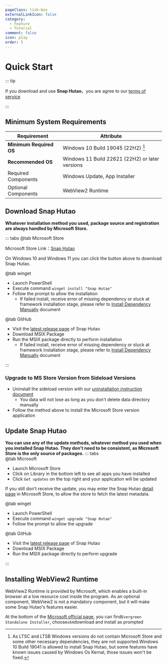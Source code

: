 ```yaml
---
pageClass: link-box
externalLinkIcon: false
category:
  - Feature
  - Tutorial
comment: false
icon: play
order: 5
---
```


# Quick Start

::: tip

If you download and use **Snap Hutao**，you are agree to our [terms of service](statements/tos.md)

:::

<!-- @include: star-request.md -->

## Minimum System Requirements

| Requirement             | Attribute                                       |
| ----------------------- | ----------------------------------------------- |
| **Minimum Required OS** | Windows 10 Build 19045 (22H2) [^first]          |
| **Recommended OS**      | Windows 11 Build 22621 (22H2) or later versions |
| Required Components     | Windows Update, App Installer                   |
| Optional Components     | WebView2 Runtime                                |

## Download Snap Hutao

**Whatever installation method you used, package source and registration are always handled by Microsoft Store.**

::: tabs
@tab Microsoft Store
<ms-store-badge
productid="9PH4NXJ2JN52"
theme="auto">
</ms-store-badge>

Microsoft Store Link：[Snap Hutao](https://apps.microsoft.com/store/detail/snap-hutao/9PH4NXJ2JN52)

On Windows 10 and Windows 11 you can click the button above to download Snap Hutao.

@tab winget

- Launch PowerShell
- Execute command `winget install "Snap Hutao"`
- Follow the prompt to allow the installation
  - If failed install, receive error of missing dependency or stuck at framework installation stage, please refer to
    [Install Dependency Manually](advanced/dependency.md) document

@tab GitHub

- Visit the [latest release page](https://github.com/DGP-Studio/Snap.Hutao/releases/latest/) of Snap Hutao
- Download MSIX Package
- Run the MSIX package directly to perform installation
  - If failed install, receive error of missing dependency or stuck at framework installation stage, please refer to
    [Install Dependency Manually](advanced/dependency.md) document

:::

### Upgrade to MS Store Version from Sideload Versions

- Uninstall the sideload version with our [uninstallation instruction document](/advanced/uninstall.html)
  - You data will not lose as long as you don't delete data directory manually
- Follow the method above to install the Microsoft Store version application

## Update Snap Hutao

**You can use any of the update methods, whatever method you used when you installed Snap Hutao. They don't need to be consistent, as Microsoft Store is the only source of packages.**
::: tabs  
@tab Microsoft

- Launch Microsoft Store
- Click on Library in the bottom left to see all apps you have installed
- Click `Get updates` on the top right and your application will be updated

If you still don't receive the update, you may enter the Snap Hutao [detail page](<(https://apps.microsoft.com/store/detail/snap-hutao/9PH4NXJ2JN52)>) in Microsoft Store, to allow the store to fetch the latest metadata.

@tab winget

- Launch PowerShell
- Execute command `winget upgrade "Snap Hutao"`
- Follow the prompt to allow the upgrade

@tab GitHub

- Visit the [latest release page](https://github.com/DGP-Studio/Snap.Hutao/releases/latest/) of Snap Hutao
- Download MSIX Package
- Run the MSIX package directly to perform upgrade

:::

## Installing WebView2 Runtime

WebView2 Runtime is provided by Microsoft, which enables a built-in browser at a low resource cost inside the program.
As an optional component, WebView2 is not a mandatory component, but it will make some Snap Hutao's features easier.

At the bottom of the [Microsoft official page](https://developer.microsoft.com/zh-cn/microsoft-edge/webview2/),
you can find`Evergreen Standalone Installer`, choose`x64`download and install as prompted

[^first]:
    As LTSC and LTSB Windows versions do not contain Microsoft Store and some other necessary dependencies, they
    are not supported.Windows 10 Build 19041 is allowed to install Snap Hutao, but some features have known issues caused by
    Windows Os Kernal, those issues won't be fixed.
